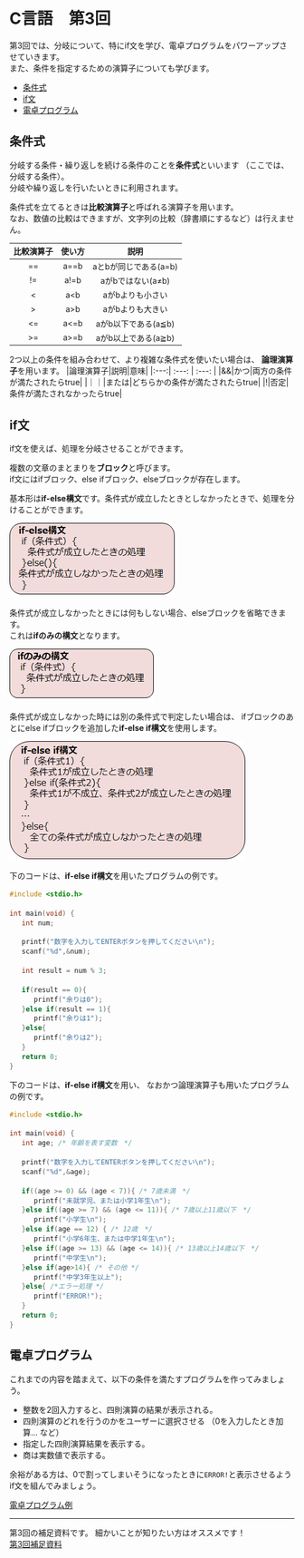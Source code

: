 # C言語　第3回　
第3回では、分岐について、特にif文を学び、電卓プログラムをパワーアップさせていきます。  
また、条件を指定するための演算子についても学びます。
     
  - [条件式](#条件式)  
  - [if文](#if文)
  - [電卓プログラム](#電卓プログラム)
  
## 条件式
分岐する条件・繰り返しを続ける条件のことを**条件式**といいます  （ここでは、分岐する条件）。  
分岐や繰り返しを行いたいときに利用されます。  

条件式を立てるときは**比較演算子**と呼ばれる演算子を用います。  
なお、数値の比較はできますが、文字列の比較（辞書順にするなど）は行えません。  

|比較演算子|使い方|説明|
|:---:| :---: | :---: |
|==|a==b|aとbが同じである(a=b)|
|!=|a!=b|aがbではない(a≠b)|
|<|a<b|aがbよりも小さい|
|>|a>b|aがbよりも大きい|
|<=|a<=b|aがb以下である(a≦b)|
|>=|a>=b|aがb以上である(a≧b)|

2つ以上の条件を組み合わせて、より複雑な条件式を使いたい場合は、  **論理演算子**を用います。
|論理演算子|説明|意味|
|:---:| :---: | :---: |
|&&|かつ|両方の条件が満たされたらtrue|
|｜｜|または|どちらかの条件が満たされたらtrue|
|!|否定|条件が満たされなかったらtrue|

## if文  
if文を使えば、処理を分岐させることができます。

複数の文章のまとまりを**ブロック**と呼びます。  
if文にはifブロック、else ifブロック、elseブロックが存在します。  

基本形は**if-else構文**です。条件式が成立したときとしなかったときで、処理を分けることができます。  

![](./img/pc_03_1.png)

条件式が成立しなかったときには何もしない場合、elseブロックを省略できます。  
これは**ifのみの構文**となります。  

![](./img/pc_03_2.png)

条件式が成立しなかった時には別の条件式で判定したい場合は、
ifブロックのあとにelse ifブロックを追加した**if-else if構文**を使用します。  

![](./img/pc_03_3.png)

下のコードは、**if-else if構文**を用いたプログラムの例です。  
``` C
#include <stdio.h>

int main(void) {
   int num;

   printf("数字を入力してENTERボタンを押してください\n");
   scanf("%d",&num);

   int result = num % 3;
	
   if(result == 0){
      printf("余りは0");
   }else if(result == 1){
      printf("余りは1");
   }else{
      printf("余りは2");
   }
   return 0;
}
```

下のコードは、**if-else if構文**を用い、  なおかつ論理演算子も用いたプログラムの例です。  
``` C
#include <stdio.h>

int main(void) {
   int age; /* 年齢を表す変数　*/

   printf("数字を入力してENTERボタンを押してください\n");
   scanf("%d",&age);
	
   if((age >= 0) && (age < 7)){ /* 7歳未満　*/
      printf("未就学児、または小学1年生\n");
   }else if((age >= 7) && (age <= 11)){ /* 7歳以上11歳以下　*/
      printf("小学生\n");
   }else if(age == 12) { /* 12歳　*/
      printf("小学6年生、または中学1年生\n");
   }else if((age >= 13) && (age <= 14)){ /* 13歳以上14歳以下　*/
      printf("中学生\n");
   }else if(age>14){ /* その他 */
      printf("中学3年生以上");
   }else{ /*エラー処理 */
      printf("ERROR!");
   }
   return 0;
}
```    

## 電卓プログラム
これまでの内容を踏まえて、以下の条件を満たすプログラムを作ってみましょう。  

- 整数を2回入力すると、四則演算の結果が表示される。  
- 四則演算のどれを行うのかをユーザーに選択させる  （0を入力したとき加算… など）  
- 指定した四則演算結果を表示する。  
- 商は実数値で表示する。    

余裕がある方は、0で割ってしまいそうになったときに`ERROR!`と表示させるようif文を組んでみましょう。

[電卓プログラム例](pc_03_1_code.md)

-----------------------------------
  第3回の補足資料です。
 細かいことが知りたい方はオススメです！  
  [第3回補足資料](pc_03+.md) 
